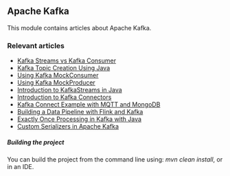 ## Apache Kafka

This module contains articles about Apache Kafka.

### Relevant articles
- [Kafka Streams vs Kafka Consumer](https://www.baeldung.com/java-kafka-streams-vs-kafka-consumer)
- [Kafka Topic Creation Using Java](https://www.baeldung.com/kafka-topic-creation)
- [Using Kafka MockConsumer](https://www.baeldung.com/kafka-mockconsumer)
- [Using Kafka MockProducer](https://www.baeldung.com/kafka-mockproducer)
- [Introduction to KafkaStreams in Java](https://www.baeldung.com/java-kafka-streams)
- [Introduction to Kafka Connectors](https://www.baeldung.com/kafka-connectors-guide)
- [Kafka Connect Example with MQTT and MongoDB](https://www.baeldung.com/kafka-connect-mqtt-mongodb)
- [Building a Data Pipeline with Flink and Kafka](https://www.baeldung.com/kafka-flink-data-pipeline)
- [Exactly Once Processing in Kafka with Java](https://www.baeldung.com/kafka-exactly-once)
- [Custom Serializers in Apache Kafka](https://www.baeldung.com/kafka-custom-serializer)


##### Building the project
You can build the project from the command line using: *mvn clean install*, or in an IDE.
